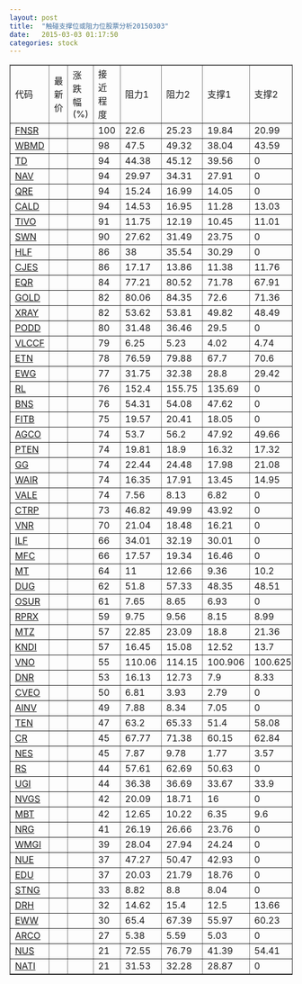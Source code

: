 ```yaml
---
layout: post
title:  "触碰支撑位或阻力位股票分析20150303"
date:   2015-03-03 01:17:50
categories: stock
---
```

<script type="text/javascript">
var stockList = []
stockList.push('gb_fnsr');
stockList.push('gb_wbmd');
stockList.push('gb_td');
stockList.push('gb_nav');
stockList.push('gb_qre');
stockList.push('gb_cald');
stockList.push('gb_tivo');
stockList.push('gb_swn');
stockList.push('gb_hlf');
stockList.push('gb_cjes');
stockList.push('gb_eqr');
stockList.push('gb_gold');
stockList.push('gb_xray');
stockList.push('gb_podd');
stockList.push('gb_vlccf');
stockList.push('gb_etn');
stockList.push('gb_ewg');
stockList.push('gb_rl');
stockList.push('gb_bns');
stockList.push('gb_fitb');
stockList.push('gb_agco');
stockList.push('gb_pten');
stockList.push('gb_gg');
stockList.push('gb_wair');
stockList.push('gb_vale');
stockList.push('gb_ctrp');
stockList.push('gb_vnr');
stockList.push('gb_ilf');
stockList.push('gb_mfc');
stockList.push('gb_mt');
stockList.push('gb_dug');
stockList.push('gb_osur');
stockList.push('gb_rprx');
stockList.push('gb_mtz');
stockList.push('gb_kndi');
stockList.push('gb_vno');
stockList.push('gb_dnr');
stockList.push('gb_cveo');
stockList.push('gb_ainv');
stockList.push('gb_ten');
stockList.push('gb_cr');
stockList.push('gb_nes');
stockList.push('gb_rs');
stockList.push('gb_ugi');
stockList.push('gb_nvgs');
stockList.push('gb_mbt');
stockList.push('gb_nrg');
stockList.push('gb_wmgi');
stockList.push('gb_nue');
stockList.push('gb_edu');
stockList.push('gb_stng');
stockList.push('gb_drh');
stockList.push('gb_eww');
stockList.push('gb_arco');
stockList.push('gb_nus');
stockList.push('gb_nati');
</script>
<table border="1">
 <tr>
 <td>代码</td>
 <td>最新价</td>
 <td>涨跌幅(%)</td>
 <td>接近程度</td>
 <td>阻力1</td>
 <td>阻力2</td>
 <td>支撑1</td>
 <td>支撑2</td>
</tr>
  <tr id="fnsr" class="green">
  <td><a href="http://stock.finance.sina.com.cn/usstock/quotes/FNSR.html" target="_blank">FNSR</a></td><td></td><td></td><td>100</td><td>22.6</td><td>25.23</td><td>19.84</td><td>20.99</td></tr>
  <tr id="wbmd" class="green">
  <td><a href="http://stock.finance.sina.com.cn/usstock/quotes/WBMD.html" target="_blank">WBMD</a></td><td></td><td></td><td>98</td><td>47.5</td><td>49.32</td><td>38.04</td><td>43.59</td></tr>
  <tr id="td" class="red">
  <td><a href="http://stock.finance.sina.com.cn/usstock/quotes/TD.html" target="_blank">TD</a></td><td></td><td></td><td>94</td><td>44.38</td><td>45.12</td><td>39.56</td><td>0</td></tr>
  <tr id="nav" class="red">
  <td><a href="http://stock.finance.sina.com.cn/usstock/quotes/NAV.html" target="_blank">NAV</a></td><td></td><td></td><td>94</td><td>29.97</td><td>34.31</td><td>27.91</td><td>0</td></tr>
  <tr id="qre" class="red">
  <td><a href="http://stock.finance.sina.com.cn/usstock/quotes/QRE.html" target="_blank">QRE</a></td><td></td><td></td><td>94</td><td>15.24</td><td>16.99</td><td>14.05</td><td>0</td></tr>
  <tr id="cald" class="red">
  <td><a href="http://stock.finance.sina.com.cn/usstock/quotes/CALD.html" target="_blank">CALD</a></td><td></td><td></td><td>94</td><td>14.53</td><td>16.95</td><td>11.28</td><td>13.03</td></tr>
  <tr id="tivo" class="green">
  <td><a href="http://stock.finance.sina.com.cn/usstock/quotes/TIVO.html" target="_blank">TIVO</a></td><td></td><td></td><td>91</td><td>11.75</td><td>12.19</td><td>10.45</td><td>11.01</td></tr>
  <tr id="swn" class="red">
  <td><a href="http://stock.finance.sina.com.cn/usstock/quotes/SWN.html" target="_blank">SWN</a></td><td></td><td></td><td>90</td><td>27.62</td><td>31.49</td><td>23.75</td><td>0</td></tr>
  <tr id="hlf" class="red">
  <td><a href="http://stock.finance.sina.com.cn/usstock/quotes/HLF.html" target="_blank">HLF</a></td><td></td><td></td><td>86</td><td>38</td><td>35.54</td><td>30.29</td><td>0</td></tr>
  <tr id="cjes" class="red">
  <td><a href="http://stock.finance.sina.com.cn/usstock/quotes/CJES.html" target="_blank">CJES</a></td><td></td><td></td><td>86</td><td>17.17</td><td>13.86</td><td>11.38</td><td>11.76</td></tr>
  <tr id="eqr" class="red">
  <td><a href="http://stock.finance.sina.com.cn/usstock/quotes/EQR.html" target="_blank">EQR</a></td><td></td><td></td><td>84</td><td>77.21</td><td>80.52</td><td>71.78</td><td>67.91</td></tr>
  <tr id="gold" class="red">
  <td><a href="http://stock.finance.sina.com.cn/usstock/quotes/GOLD.html" target="_blank">GOLD</a></td><td></td><td></td><td>82</td><td>80.06</td><td>84.35</td><td>72.6</td><td>71.36</td></tr>
  <tr id="xray" class="red">
  <td><a href="http://stock.finance.sina.com.cn/usstock/quotes/XRAY.html" target="_blank">XRAY</a></td><td></td><td></td><td>82</td><td>53.62</td><td>53.81</td><td>49.82</td><td>48.49</td></tr>
  <tr id="podd" class="green">
  <td><a href="http://stock.finance.sina.com.cn/usstock/quotes/PODD.html" target="_blank">PODD</a></td><td></td><td></td><td>80</td><td>31.48</td><td>36.46</td><td>29.5</td><td>0</td></tr>
  <tr id="vlccf" class="green">
  <td><a href="http://stock.finance.sina.com.cn/usstock/quotes/VLCCF.html" target="_blank">VLCCF</a></td><td></td><td></td><td>79</td><td>6.25</td><td>5.23</td><td>4.02</td><td>4.74</td></tr>
  <tr id="etn" class="green">
  <td><a href="http://stock.finance.sina.com.cn/usstock/quotes/ETN.html" target="_blank">ETN</a></td><td></td><td></td><td>78</td><td>76.59</td><td>79.88</td><td>67.7</td><td>70.6</td></tr>
  <tr id="ewg" class="green">
  <td><a href="http://stock.finance.sina.com.cn/usstock/quotes/EWG.html" target="_blank">EWG</a></td><td></td><td></td><td>77</td><td>31.75</td><td>32.38</td><td>28.8</td><td>29.42</td></tr>
  <tr id="rl" class="green">
  <td><a href="http://stock.finance.sina.com.cn/usstock/quotes/RL.html" target="_blank">RL</a></td><td></td><td></td><td>76</td><td>152.4</td><td>155.75</td><td>135.69</td><td>0</td></tr>
  <tr id="bns" class="red">
  <td><a href="http://stock.finance.sina.com.cn/usstock/quotes/BNS.html" target="_blank">BNS</a></td><td></td><td></td><td>76</td><td>54.31</td><td>54.08</td><td>47.62</td><td>0</td></tr>
  <tr id="fitb" class="red">
  <td><a href="http://stock.finance.sina.com.cn/usstock/quotes/FITB.html" target="_blank">FITB</a></td><td></td><td></td><td>75</td><td>19.57</td><td>20.41</td><td>18.05</td><td>0</td></tr>
  <tr id="agco" class="green">
  <td><a href="http://stock.finance.sina.com.cn/usstock/quotes/AGCO.html" target="_blank">AGCO</a></td><td></td><td></td><td>74</td><td>53.7</td><td>56.2</td><td>47.92</td><td>49.66</td></tr>
  <tr id="pten" class="red">
  <td><a href="http://stock.finance.sina.com.cn/usstock/quotes/PTEN.html" target="_blank">PTEN</a></td><td></td><td></td><td>74</td><td>19.81</td><td>18.9</td><td>16.32</td><td>17.32</td></tr>
  <tr id="gg" class="red">
  <td><a href="http://stock.finance.sina.com.cn/usstock/quotes/GG.html" target="_blank">GG</a></td><td></td><td></td><td>74</td><td>22.44</td><td>24.48</td><td>17.98</td><td>21.08</td></tr>
  <tr id="wair" class="green">
  <td><a href="http://stock.finance.sina.com.cn/usstock/quotes/WAIR.html" target="_blank">WAIR</a></td><td></td><td></td><td>74</td><td>16.35</td><td>17.91</td><td>13.45</td><td>14.95</td></tr>
  <tr id="vale" class="red">
  <td><a href="http://stock.finance.sina.com.cn/usstock/quotes/VALE.html" target="_blank">VALE</a></td><td></td><td></td><td>74</td><td>7.56</td><td>8.13</td><td>6.82</td><td>0</td></tr>
  <tr id="ctrp" class="green">
  <td><a href="http://stock.finance.sina.com.cn/usstock/quotes/CTRP.html" target="_blank">CTRP</a></td><td></td><td></td><td>73</td><td>46.82</td><td>49.99</td><td>43.92</td><td>0</td></tr>
  <tr id="vnr" class="green">
  <td><a href="http://stock.finance.sina.com.cn/usstock/quotes/VNR.html" target="_blank">VNR</a></td><td></td><td></td><td>70</td><td>21.04</td><td>18.48</td><td>16.21</td><td>0</td></tr>
  <tr id="ilf" class="red">
  <td><a href="http://stock.finance.sina.com.cn/usstock/quotes/ILF.html" target="_blank">ILF</a></td><td></td><td></td><td>66</td><td>34.01</td><td>32.19</td><td>30.01</td><td>0</td></tr>
  <tr id="mfc" class="red">
  <td><a href="http://stock.finance.sina.com.cn/usstock/quotes/MFC.html" target="_blank">MFC</a></td><td></td><td></td><td>66</td><td>17.57</td><td>19.34</td><td>16.46</td><td>0</td></tr>
  <tr id="mt" class="red">
  <td><a href="http://stock.finance.sina.com.cn/usstock/quotes/MT.html" target="_blank">MT</a></td><td></td><td></td><td>64</td><td>11</td><td>12.66</td><td>9.36</td><td>10.2</td></tr>
  <tr id="dug" class="green">
  <td><a href="http://stock.finance.sina.com.cn/usstock/quotes/DUG.html" target="_blank">DUG</a></td><td></td><td></td><td>62</td><td>51.8</td><td>57.33</td><td>48.35</td><td>48.51</td></tr>
  <tr id="osur" class="red">
  <td><a href="http://stock.finance.sina.com.cn/usstock/quotes/OSUR.html" target="_blank">OSUR</a></td><td></td><td></td><td>61</td><td>7.65</td><td>8.65</td><td>6.93</td><td>0</td></tr>
  <tr id="rprx" class="red">
  <td><a href="http://stock.finance.sina.com.cn/usstock/quotes/RPRX.html" target="_blank">RPRX</a></td><td></td><td></td><td>59</td><td>9.75</td><td>9.56</td><td>8.15</td><td>8.99</td></tr>
  <tr id="mtz" class="red">
  <td><a href="http://stock.finance.sina.com.cn/usstock/quotes/MTZ.html" target="_blank">MTZ</a></td><td></td><td></td><td>57</td><td>22.85</td><td>23.09</td><td>18.8</td><td>21.36</td></tr>
  <tr id="kndi" class="green">
  <td><a href="http://stock.finance.sina.com.cn/usstock/quotes/KNDI.html" target="_blank">KNDI</a></td><td></td><td></td><td>57</td><td>16.45</td><td>15.08</td><td>12.52</td><td>13.7</td></tr>
  <tr id="vno" class="red">
  <td><a href="http://stock.finance.sina.com.cn/usstock/quotes/VNO.html" target="_blank">VNO</a></td><td></td><td></td><td>55</td><td>110.06</td><td>114.15</td><td>100.906</td><td>100.625</td></tr>
  <tr id="dnr" class="green">
  <td><a href="http://stock.finance.sina.com.cn/usstock/quotes/DNR.html" target="_blank">DNR</a></td><td></td><td></td><td>53</td><td>16.13</td><td>12.73</td><td>7.9</td><td>8.33</td></tr>
  <tr id="cveo" class="green">
  <td><a href="http://stock.finance.sina.com.cn/usstock/quotes/CVEO.html" target="_blank">CVEO</a></td><td></td><td></td><td>50</td><td>6.81</td><td>3.93</td><td>2.79</td><td>0</td></tr>
  <tr id="ainv" class="red">
  <td><a href="http://stock.finance.sina.com.cn/usstock/quotes/AINV.html" target="_blank">AINV</a></td><td></td><td></td><td>49</td><td>7.88</td><td>8.34</td><td>7.05</td><td>0</td></tr>
  <tr id="ten" class="green">
  <td><a href="http://stock.finance.sina.com.cn/usstock/quotes/TEN.html" target="_blank">TEN</a></td><td></td><td></td><td>47</td><td>63.2</td><td>65.33</td><td>51.4</td><td>58.08</td></tr>
  <tr id="cr" class="red">
  <td><a href="http://stock.finance.sina.com.cn/usstock/quotes/CR.html" target="_blank">CR</a></td><td></td><td></td><td>45</td><td>67.77</td><td>71.38</td><td>60.15</td><td>62.84</td></tr>
  <tr id="nes" class="green">
  <td><a href="http://stock.finance.sina.com.cn/usstock/quotes/NES.html" target="_blank">NES</a></td><td></td><td></td><td>45</td><td>7.87</td><td>9.78</td><td>1.77</td><td>3.57</td></tr>
  <tr id="rs" class="red">
  <td><a href="http://stock.finance.sina.com.cn/usstock/quotes/RS.html" target="_blank">RS</a></td><td></td><td></td><td>44</td><td>57.61</td><td>62.69</td><td>50.63</td><td>0</td></tr>
  <tr id="ugi" class="green">
  <td><a href="http://stock.finance.sina.com.cn/usstock/quotes/UGI.html" target="_blank">UGI</a></td><td></td><td></td><td>44</td><td>36.38</td><td>36.69</td><td>33.67</td><td>33.9</td></tr>
  <tr id="nvgs" class="red">
  <td><a href="http://stock.finance.sina.com.cn/usstock/quotes/NVGS.html" target="_blank">NVGS</a></td><td></td><td></td><td>42</td><td>20.09</td><td>18.71</td><td>16</td><td>0</td></tr>
  <tr id="mbt" class="red">
  <td><a href="http://stock.finance.sina.com.cn/usstock/quotes/MBT.html" target="_blank">MBT</a></td><td></td><td></td><td>42</td><td>12.65</td><td>10.22</td><td>6.35</td><td>9.6</td></tr>
  <tr id="nrg" class="green">
  <td><a href="http://stock.finance.sina.com.cn/usstock/quotes/NRG.html" target="_blank">NRG</a></td><td></td><td></td><td>41</td><td>26.19</td><td>26.66</td><td>23.76</td><td>0</td></tr>
  <tr id="wmgi" class="green">
  <td><a href="http://stock.finance.sina.com.cn/usstock/quotes/WMGI.html" target="_blank">WMGI</a></td><td></td><td></td><td>39</td><td>28.04</td><td>27.94</td><td>24.24</td><td>0</td></tr>
  <tr id="nue" class="red">
  <td><a href="http://stock.finance.sina.com.cn/usstock/quotes/NUE.html" target="_blank">NUE</a></td><td></td><td></td><td>37</td><td>47.27</td><td>50.47</td><td>42.93</td><td>0</td></tr>
  <tr id="edu" class="green">
  <td><a href="http://stock.finance.sina.com.cn/usstock/quotes/EDU.html" target="_blank">EDU</a></td><td></td><td></td><td>37</td><td>20.03</td><td>21.79</td><td>18.76</td><td>0</td></tr>
  <tr id="stng" class="red">
  <td><a href="http://stock.finance.sina.com.cn/usstock/quotes/STNG.html" target="_blank">STNG</a></td><td></td><td></td><td>33</td><td>8.82</td><td>8.8</td><td>8.04</td><td>0</td></tr>
  <tr id="drh" class="red">
  <td><a href="http://stock.finance.sina.com.cn/usstock/quotes/DRH.html" target="_blank">DRH</a></td><td></td><td></td><td>32</td><td>14.62</td><td>15.4</td><td>12.5</td><td>13.66</td></tr>
  <tr id="eww" class="green">
  <td><a href="http://stock.finance.sina.com.cn/usstock/quotes/EWW.html" target="_blank">EWW</a></td><td></td><td></td><td>30</td><td>65.4</td><td>67.39</td><td>55.97</td><td>60.23</td></tr>
  <tr id="arco" class="red">
  <td><a href="http://stock.finance.sina.com.cn/usstock/quotes/ARCO.html" target="_blank">ARCO</a></td><td></td><td></td><td>27</td><td>5.38</td><td>5.59</td><td>5.03</td><td>0</td></tr>
  <tr id="nus" class="green">
  <td><a href="http://stock.finance.sina.com.cn/usstock/quotes/NUS.html" target="_blank">NUS</a></td><td></td><td></td><td>21</td><td>72.55</td><td>76.79</td><td>41.39</td><td>54.41</td></tr>
  <tr id="nati" class="red">
  <td><a href="http://stock.finance.sina.com.cn/usstock/quotes/NATI.html" target="_blank">NATI</a></td><td></td><td></td><td>21</td><td>31.53</td><td>32.28</td><td>28.87</td><td>0</td></tr>
</table>
